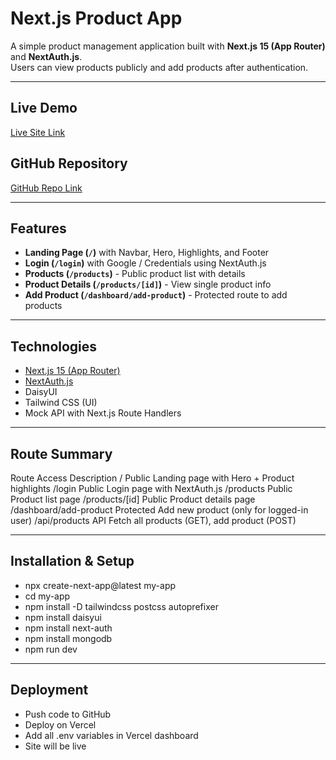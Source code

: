 #  Next.js Product App

A simple product management application built with **Next.js 15 (App Router)** and **NextAuth.js**.  
Users can view products publicly and add products after authentication.  

---

##  Live Demo
[Live Site Link](https://ass10-one.vercel.app/)  

##  GitHub Repository
[GitHub Repo Link](https://github.com/tomal7010/Next.js-Product-App?tab=readme-ov-file)  

---

##  Features
- **Landing Page (`/`)** with Navbar, Hero, Highlights, and Footer  
- **Login (`/login`)** with Google / Credentials using NextAuth.js  
- **Products (`/products`)** - Public product list with details  
- **Product Details (`/products/[id]`)** - View single product info  
- **Add Product (`/dashboard/add-product`)** - Protected route to add products  

---

##  Technologies
- [Next.js 15 (App Router)](https://nextjs.org/)  
- [NextAuth.js](https://next-auth.js.org/)  
- DaisyUI
- Tailwind CSS (UI)  
- Mock API with Next.js Route Handlers  

---

## Route Summary

Route	                             Access	                            Description
/	                                 Public	            Landing page with Hero + Product highlights
/login	                             Public	                  Login page with NextAuth.js
/products                            Public	                        Product list page
/products/[id]	                     Public	                      Product details page
/dashboard/add-product	            Protected	          Add new product (only for logged-in user)
/api/products	                      API	           Fetch all products (GET), add product (POST)

---

## Installation & Setup
- npx create-next-app@latest my-app 
- cd my-app
- npm install -D tailwindcss postcss autoprefixer
- npm install daisyui  
- npm install next-auth
- npm install mongodb
- npm run dev

---

## Deployment
- Push code to GitHub
- Deploy on Vercel
- Add all .env variables in Vercel dashboard
- Site will be live
